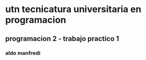 <h1>utn tecnicatura universitaria en programacion</h1>
<h2>programacion 2 - trabajo practico 1</h2>
<h3>aldo manfredi</h3>
